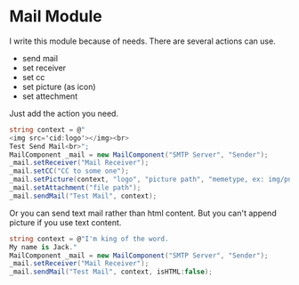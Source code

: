 # Mail Module

I write this module because of needs.
There are several actions can use.

* send mail
* set receiver
* set cc
* set picture (as icon)
* set attechment

Just add the action you need.

```csharp
string context = @"
<img src='cid:logo'></img><br>
Test Send Mail<br>";
MailComponent _mail = new MailComponent("SMTP Server", "Sender");
_mail.setReceiver("Mail Receiver");
_mail.setCC("CC to some one");
_mail.setPicture(context, "logo", "picture path", "memetype, ex: img/png");
_mail.setAttachment("file path");
_mail.sendMail("Test Mail", context);
```

Or you can send text mail rather than html content.
But you can't append picture if you use text content.

```csharp
string context = @"I'm king of the word.
My name is Jack."
MailComponent _mail = new MailComponent("SMTP Server", "Sender");
_mail.setReceiver("Mail Receiver");
_mail.sendMail("Test Mail", context, isHTML:false);
```
